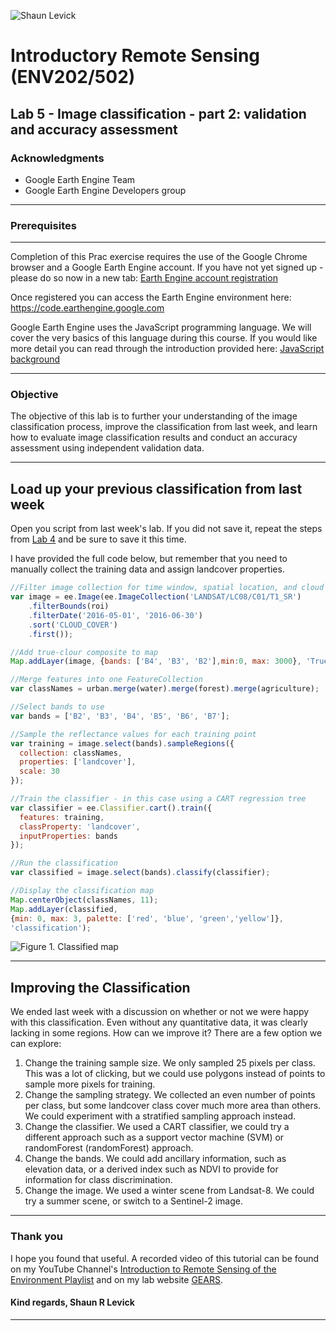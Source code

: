 ![Shaun Levick](Logo3.png)

# Introductory Remote Sensing (ENV202/502)
Lab 5 - Image classification - part 2: validation and accuracy assessment
--------------

### Acknowledgments
- Google Earth Engine Team
- Google Earth Engine Developers group

------

### Prerequisites
-------------

Completion of this Prac exercise requires the use of the Google Chrome browser and a Google Earth Engine account. If you have not yet signed up - please do so now in a new tab: [Earth Engine account registration](https://signup.earthengine.google.com/)

Once registered you can access the Earth Engine environment here: https://code.earthengine.google.com

Google Earth Engine uses the JavaScript programming language. We will cover the very basics of this language during this course. If you would like more detail you can read through the introduction provided here: [JavaScript background](https://developers.google.com/earth-engine/tutorials/tutorial_js_01)

------------------------------------------------------------------------

### Objective


The objective of this lab is to further your understanding of the image classification process, improve the classification from last week, and learn how to evaluate image classification results and conduct an accuracy assessment using independent validation data.

----------

## Load up your previous classification from last week

Open you script from last week's lab. If you did not save it, repeat the steps from [Lab 4](https://github.com/GautamDeepak/Intro_RS/edit/master/Intro_RS_Prac04.md) and be sure to save it this time.

I have provided the full code below, but remember that you need to manually collect the training data and assign landcover properties.

```JavaScript
//Filter image collection for time window, spatial location, and cloud cover
var image = ee.Image(ee.ImageCollection('LANDSAT/LC08/C01/T1_SR')
    .filterBounds(roi)
    .filterDate('2016-05-01', '2016-06-30')
    .sort('CLOUD_COVER')
    .first());

//Add true-clour composite to map
Map.addLayer(image, {bands: ['B4', 'B3', 'B2'],min:0, max: 3000}, 'True colour image');

//Merge features into one FeatureCollection
var classNames = urban.merge(water).merge(forest).merge(agriculture);

//Select bands to use
var bands = ['B2', 'B3', 'B4', 'B5', 'B6', 'B7'];

//Sample the reflectance values for each training point
var training = image.select(bands).sampleRegions({
  collection: classNames,
  properties: ['landcover'],
  scale: 30
});

//Train the classifier - in this case using a CART regression tree
var classifier = ee.Classifier.cart().train({
  features: training,
  classProperty: 'landcover',
  inputProperties: bands
});

//Run the classification
var classified = image.select(bands).classify(classifier);

//Display the classification map
Map.centerObject(classNames, 11);
Map.addLayer(classified,
{min: 0, max: 3, palette: ['red', 'blue', 'green','yellow']},
'classification');
```

![Figure 1. Classified map](Prac5/l4_classified.png)

-----
## Improving the Classification

We ended last week with a discussion on whether or not we were happy with this classification. Even without any quantitative data, it was clearly lacking in some regions. How can we improve it? There are a few option we can explore:

1. Change the training sample size. We only sampled 25 pixels per class. This was a lot of clicking, but we could use polygons instead of points to sample more pixels for training.
2. Change the sampling strategy. We collected an even number of points per class, but some landcover class cover much more area than others. We could experiment with a stratified sampling approach instead.
3. Change the classifier. We used a CART classifier, we could try a different approach such as a support vector machine (SVM) or randomForest (randomForest) approach.
4. Change the bands. We could add ancillary information, such as elevation data, or a derived index such as NDVI to provide for information for class discrimination.
5. Change the image. We used a winter scene from Landsat-8. We could try a summer scene, or switch to a Sentinel-2 image.


-------
### Thank you

I hope you found that useful. A recorded video of this tutorial can be found on my YouTube Channel's [Introduction to Remote Sensing of the Environment Playlist](https://www.youtube.com/playlist?list=PLf6lu3bePWHDi3-lrSqiyInMGQXM34TSV) and on my lab website [GEARS](https://www.gears-lab.com).

#### Kind regards, Shaun R Levick
------
